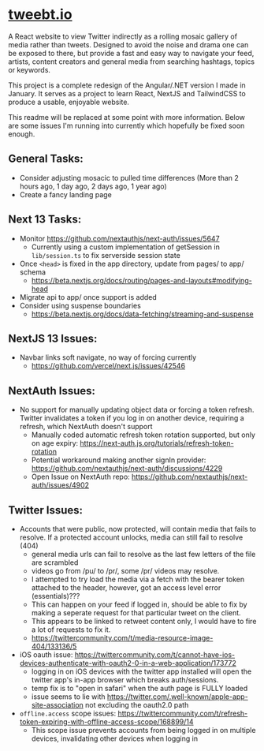 # [tweebt.io](https://tweebt.io)

A React website to view Twitter indirectly as a rolling mosaic gallery of media rather than tweets.
Designed to avoid the noise and drama one can be exposed to there, but provide a fast and easy way to navigate your feed, artists, content creators and general media from searching hashtags, topics or keywords.

This project is a complete redesign of the Angular/.NET version I made in January.
It serves as a project to learn React, NextJS and TailwindCSS to produce a usable, enjoyable website.

This readme will be replaced at some point with more information.
Below are some issues I'm running into currently which hopefully be fixed soon enough.

## General Tasks:
- Consider adjusting mosacic to pulled time differences (More than 2 hours ago, 1 day ago, 2 days ago, 1 year ago)
- Create a fancy landing page

## Next 13 Tasks:
- Monitor https://github.com/nextauthjs/next-auth/issues/5647
	- Currently using a custom implementation of getSession in `lib/session.ts` to fix serverside session state
- Once `<head>` is fixed in the app directory, update from pages/ to app/ schema
	- https://beta.nextjs.org/docs/routing/pages-and-layouts#modifying-head
- Migrate api to app/ once support is added
- Consider using suspense boundaries
	- https://beta.nextjs.org/docs/data-fetching/streaming-and-suspense

## NextJS 13 Issues:
- Navbar links soft navigate, no way of forcing currently
	- https://github.com/vercel/next.js/issues/42546

## NextAuth Issues:
- No support for manually updating object data or forcing a token refresh. Twitter invalidates a token if you log in on another device, requiring a refresh, which NextAuth doesn't support
	- Manually coded automatic refresh token rotation supported, but only on age expiry: https://next-auth.js.org/tutorials/refresh-token-rotation
	- Potential workaround making another signIn provider: https://github.com/nextauthjs/next-auth/discussions/4229
	- Open Issue on NextAuth repo: https://github.com/nextauthjs/next-auth/issues/4902

## Twitter Issues:
- Accounts that were public, now protected, will contain media that fails to resolve. If a protected account unlocks, media can still fail to resolve (404)
	- general media urls can fail to resolve as the last few letters of the file are scrambled
	- videos go from /pu/ to /pr/, some /pr/ videos may resolve.
	- I attempted to try load the media via a fetch with the bearer token attached to the header, however, got an access level error (essentials)???
	- This can happen on your feed if logged in, should be able to fix by making a seperate request for that particular tweet on the client.
	- This appears to be linked to retweet content only, I would have to fire a lot of requests to fix it.
	- https://twittercommunity.com/t/media-resource-image-404/133136/5
- iOS oauth issue: https://twittercommunity.com/t/cannot-have-ios-devices-authenticate-with-oauth2-0-in-a-web-application/173772
	- logging in on iOS devices with the twitter app installed will open the twitter app's in-app browser which breaks auth/sessions.
	- temp fix is to "open in safari" when the auth page is FULLY loaded
	- issue seems to lie with https://twitter.com/.well-known/apple-app-site-association not excluding the oauth2.0 path
- `offline.access` scope issues: https://twittercommunity.com/t/refresh-token-expiring-with-offline-access-scope/168899/14
	- This scope issue prevents accounts from being logged in on multiple devices, invalidating other devices when logging in